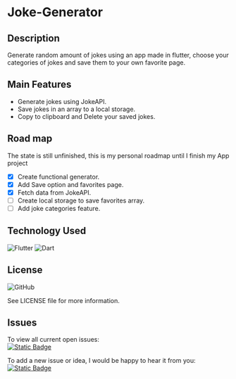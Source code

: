 # Joke-Generator
## Description
Generate random amount of jokes using an app made in flutter, choose your categories of jokes and save them to your own favorite page.

## Main Features
- Generate jokes using JokeAPI.
- Save jokes in an array to a local storage.
- Copy to clipboard and Delete your saved jokes.

## Road map
 The state is still unfinished, this is my personal roadmap until I finish my App project
 * [x] Create functional generator.
 * [x] Add Save option and favorites page.
 * [x] Fetch data from JokeAPI.
 * [ ] Create local storage to save favorites array.
 * [ ] Add joke categories feature.
       
## Technology Used
<div>
  <img src='https://img.shields.io/badge/Flutter-1572B6?style=for-the-badge&logo=flutter&logoColor=white' alt='Flutter'/>
  <img src='https://img.shields.io/badge/Dart-1572B6?style=for-the-badge&logo=dart&logoColor=white' alt='Dart'/>
</div>

## License
![GitHub](https://img.shields.io/github/license/ItsAlexanderPopov/Joke-Generator)

See LICENSE file for more information.

## Issues
To view all current open issues:
<br/><a href='https://github.com/ItsAlexanderPopov/Joke-Generator/issues'><img alt="Static Badge" src="https://img.shields.io/badge/Open%20Issues-148F77?style=for-the-badge"></a>

To add a new issue or idea, I would be happy to hear it from you:
<br/><a href='https://github.com/ItsAlexanderPopov/Joke-Generator/issues/new'><img alt="Static Badge" src="https://img.shields.io/badge/Open%20New%20Issues-2874A6?style=for-the-badge"></a>
